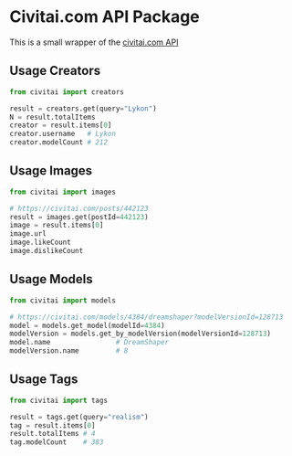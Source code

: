 # Civitai.com API Package

This is a small wrapper of the [civitai.com API](https://github.com/civitai/civitai/wiki/REST-API-Reference)

## Usage Creators

```python
from civitai import creators

result = creators.get(query="Lykon")
N = result.totalItems
creator = result.items[0]
creator.username   # Lykon
creator.modelCount # 212
```

## Usage Images

```python
from civitai import images

# https://civitai.com/posts/442123
result = images.get(postId=442123)
image = result.items[0]
image.url
image.likeCount
image.dislikeCount
```

## Usage Models

```python
from civitai import models

# https://civitai.com/models/4384/dreamshaper?modelVersionId=128713
model = models.get_model(modelId=4384)
modelVersion = models.get_by_modelVersion(modelVersionId=128713)
model.name                # DreamShaper
modelVersion.name         # 8
```

## Usage Tags

```python
from civitai import tags

result = tags.get(query="realism")
tag = result.items[0]
result.totalItems # 4
tag.modelCount    # 383
```
